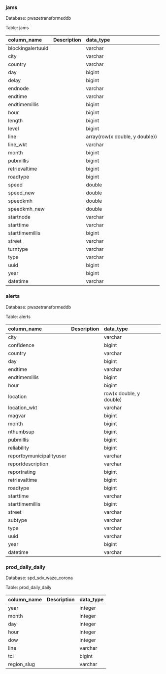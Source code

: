 

### jams

Database: pwazetransformeddb

Table: jams

| column_name       | Description   | data_type                      |
|:------------------|:--------------|:-------------------------------|
| blockingalertuuid |               | varchar                        |
| city              |               | varchar                        |
| country           |               | varchar                        |
| day               |               | bigint                         |
| delay             |               | bigint                         |
| endnode           |               | varchar                        |
| endtime           |               | varchar                        |
| endtimemillis     |               | bigint                         |
| hour              |               | bigint                         |
| length            |               | bigint                         |
| level             |               | bigint                         |
| line              |               | array(row(x double, y double)) |
| line_wkt          |               | varchar                        |
| month             |               | bigint                         |
| pubmillis         |               | bigint                         |
| retrievaltime     |               | bigint                         |
| roadtype          |               | bigint                         |
| speed             |               | double                         |
| speed_new         |               | double                         |
| speedkmh          |               | double                         |
| speedkmh_new      |               | double                         |
| startnode         |               | varchar                        |
| starttime         |               | varchar                        |
| starttimemillis   |               | bigint                         |
| street            |               | varchar                        |
| turntype          |               | varchar                        |
| type              |               | varchar                        |
| uuid              |               | bigint                         |
| year              |               | bigint                         |
| datetime          |               | varchar                        |





### alerts

Database: pwazetransformeddb

Table: alerts

| column_name              | Description   | data_type               |
|:-------------------------|:--------------|:------------------------|
| city                     |               | varchar                 |
| confidence               |               | bigint                  |
| country                  |               | varchar                 |
| day                      |               | bigint                  |
| endtime                  |               | varchar                 |
| endtimemillis            |               | bigint                  |
| hour                     |               | bigint                  |
| location                 |               | row(x double, y double) |
| location_wkt             |               | varchar                 |
| magvar                   |               | bigint                  |
| month                    |               | bigint                  |
| nthumbsup                |               | bigint                  |
| pubmillis                |               | bigint                  |
| reliability              |               | bigint                  |
| reportbymunicipalityuser |               | varchar                 |
| reportdescription        |               | varchar                 |
| reportrating             |               | bigint                  |
| retrievaltime            |               | bigint                  |
| roadtype                 |               | bigint                  |
| starttime                |               | varchar                 |
| starttimemillis          |               | bigint                  |
| street                   |               | varchar                 |
| subtype                  |               | varchar                 |
| type                     |               | varchar                 |
| uuid                     |               | varchar                 |
| year                     |               | bigint                  |
| datetime                 |               | varchar                 |





### prod_daily_daily

Database: spd_sdv_waze_corona

Table: prod_daily_daily

| column_name   | Description   | data_type   |
|:--------------|:--------------|:------------|
| year          |               | integer     |
| month         |               | integer     |
| day           |               | integer     |
| hour          |               | integer     |
| dow           |               | integer     |
| line          |               | varchar     |
| tci           |               | bigint      |
| region_slug   |               | varchar     |



